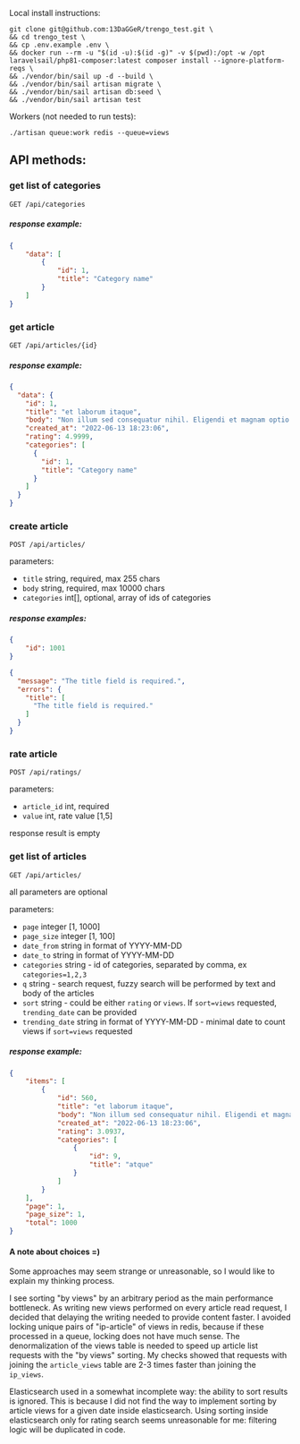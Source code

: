 Local install instructions:
```shell
git clone git@github.com:13DaGGeR/trengo_test.git \
&& cd trengo_test \
&& cp .env.example .env \
&& docker run --rm -u "$(id -u):$(id -g)" -v $(pwd):/opt -w /opt laravelsail/php81-composer:latest composer install --ignore-platform-reqs \
&& ./vendor/bin/sail up -d --build \
&& ./vendor/bin/sail artisan migrate \
&& ./vendor/bin/sail artisan db:seed \
&& ./vendor/bin/sail artisan test
```

Workers (not needed to run tests):
```
./artisan queue:work redis --queue=views
```

## API methods: 

### get list of categories
`GET /api/categories`
##### response example:
```json
{
    "data": [
        {
            "id": 1,
            "title": "Category name"
        }
    ]
}
```

### get article
`GET /api/articles/{id}`
##### response example:
```json
{
  "data": {
    "id": 1,
    "title": "et laborum itaque",
    "body": "Non illum sed consequatur nihil. Eligendi et magnam optio velit aut.",
    "created_at": "2022-06-13 18:23:06",
    "rating": 4.9999,
    "categories": [
      {
        "id": 1,
        "title": "Category name"
      }
    ]
  }
}
```

### create article
`POST /api/articles/`

parameters:
* `title` string, required, max 255 chars
* `body` string, required, max 10000 chars
* `categories` int[], optional, array of ids of categories

##### response examples:
```json
{
    "id": 1001
}
```
```json
{
  "message": "The title field is required.",
  "errors": {
    "title": [
      "The title field is required."
    ]
  }
}
```

### rate article
`POST /api/ratings/`

parameters:
* `article_id` int, required
* `value` int, rate value [1,5]

response result is empty

### get list of articles
`GET /api/articles/`

all parameters are optional

parameters:
* `page` integer [1, 1000]
* `page_size` integer [1, 100]
* `date_from` string in format of YYYY-MM-DD
* `date_to` string in format of YYYY-MM-DD
* `categories` string - id of categories, separated by comma, ex `categories=1,2,3`
* `q` string - search request, fuzzy search will be performed by text and body of the articles
* `sort` string - could be either `rating` or `views`. If `sort=views` requested, `trending_date` can be provided
* `trending_date` string in format of YYYY-MM-DD - minimal date to count views if `sort=views` requested 

##### response example:
```json
{
    "items": [
        {
            "id": 560,
            "title": "et laborum itaque",
            "body": "Non illum sed consequatur nihil. Eligendi et magnam optio velit aut.",
            "created_at": "2022-06-13 18:23:06",
            "rating": 3.0937,
            "categories": [
                {
                    "id": 9,
                    "title": "atque"
                }
            ]
        }
    ],
    "page": 1,
    "page_size": 1,
    "total": 1000
}
```

#### A note about choices =)
Some approaches may seem strange or unreasonable, so I would like to explain my thinking process.

I see sorting "by views" by an arbitrary period as the main performance bottleneck.
As writing new views performed on every article read request, I decided that delaying the writing needed to provide content faster.
I avoided locking unique pairs of "ip-article" of views in redis, because if these processed in a queue, locking does not have much sense.
The denormalization of the views table is needed to speed up article list requests with the "by views" sorting.
My checks showed that requests with joining the `article_views` table are 2-3 times faster than joining the `ip_views`.

Elasticsearch used in a somewhat incomplete way: the ability to sort results is ignored.
This is because I did not find the way to implement sorting by article views for a given date inside elasticsearch.
Using sorting inside elasticsearch only for rating search seems unreasonable for me: filtering logic will be duplicated in code.
